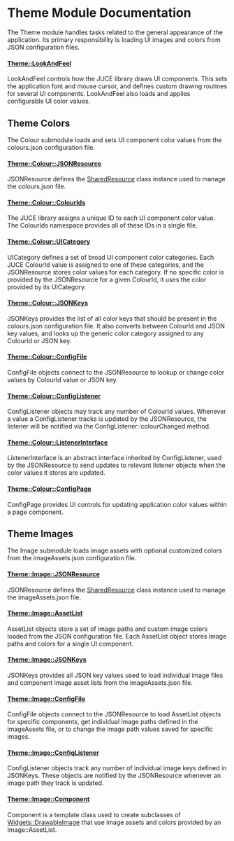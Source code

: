# Theme Module Documentation
The Theme module handles tasks related to the general appearance of the application. Its primary responsibility is loading UI images and colors from JSON configuration files.

#### [Theme\::LookAndFeel](../../Source/GUI/Theme/Theme_LookAndFeel.h)
LookAndFeel controls how the JUCE library draws UI components. This sets the application font and mouse cursor, and defines custom drawing routines for several UI components. LookAndFeel also loads and applies configurable UI color values.

## Theme Colors
The Colour submodule loads and sets UI component color values from the colours.json configuration file.

#### [Theme\::Colour\::JSONResource](../../Source/GUI/Theme/Colour/Theme_Colour_JSONResource.h)
JSONResource defines the [SharedResource](./SharedResource.md) class instance used to manage the colours.json file.

#### [Theme\::Colour\::ColourIds](../../Source/GUI/Theme/Colour/Theme_Colour_ColourIds.h)
The JUCE library assigns a unique ID to each UI component color value. The ColourIds namespace provides all of these IDs in a single file.

#### [Theme\::Colour\::UICategory](../../Source/GUI/Theme/Colour/Theme_Colour_UICategory.h)
UICategory defines a set of broad UI component color categories. Each JUCE ColourId value is assigned to one of these categories, and the JSONResource stores color values for each category. If no specific color is provided by the JSONResource for a given ColourId, it uses the color provided by its UICategory.

#### [Theme\::Colour\::JSONKeys](../../Source/GUI/Theme/Colour/Theme_Colour_JSONKeys.h)
JSONKeys provides the list of all color keys that should be present in the colours.json configuration file. It also converts between ColourId and JSON key values, and looks up the generic color category assigned to any ColourId or JSON key.

#### [Theme\::Colour\::ConfigFile](../../Source/GUI/Theme/Colour/Theme_Colour_ConfigFile.h)
ConfigFile objects connect to the JSONResource to lookup or change color values by ColourId value or JSON key.

#### [Theme\::Colour\::ConfigListener](../../Source/GUI/Theme/Colour/Theme_Colour_ConfigListener.h)
ConfigListener objects may track any number of ColourId values. Whenever a value a ConfigListener tracks is updated by the JSONResource, the listener will be notified via the ConfigListener\::colourChanged method.

#### [Theme\::Colour\::ListenerInterface](../../Source/GUI/Theme/Colour/Theme_Colour_ListenerInterface.h)
ListenerInterface is an abstract interface inherited by ConfigListener, used by the JSONResource to send updates to relevant listener objects when the color values it stores are updated.

#### [Theme\::Colour\::ConfigPage](../../Source/GUI/Theme/Colour/Theme_Colour_ConfigPage.h)
ConfigPage provides UI controls for updating application color values within a page component.

## Theme Images
The Image submodule loads image assets with optional customized colors from the imageAssets.json configuration file.

#### [Theme\::Image\::JSONResource](../../Source/GUI/Theme/Image/Theme_Image_JSONResource.h)
JSONResource defines the [SharedResource](./SharedResource.md) class instance used to manage the imageAssets.json file.

#### [Theme\::Image\::AssetList](../../Source/GUI/Theme/Image/Theme_Image_AssetList.h)
AssetList objects store a set of image paths and custom image colors loaded from the JSON configuration file. Each AssetList object stores image paths and colors for a single UI component.

#### [Theme\::Image\::JSONKeys](../../Source/GUI/Theme/Image/Theme_Image_JSONKeys.h)
JSONKeys provides all JSON key values used to load individual image files and component image asset lists from the imageAssets.json file.

#### [Theme\::Image\::ConfigFile](../../Source/GUI/Theme/Image/Theme_Image_ConfigFile.h)
ConfigFile objects connect to the JSONResource to load AssetList objects for specific components, get individual image paths defined in the imageAssets file, or to change the image path values saved for specific images.

#### [Theme\::Image\::ConfigListener](../../Source/GUI/Theme/Image/Theme_Image_ConfigListener.h)
ConfigListener objects track any number of individual image keys defined in JSONKeys. These objects are notified by the JSONResource whenever an image path they track is updated.

#### [Theme\::Image\::Component](../../Source/GUI/Theme/Image/Theme_Image_Component.h)
Component is a template class used to create subclasses of [Widgets\::DrawableImage](../../Source/Foundation/Widgets/Widgets_DrawableImage.h) that use image assets and colors provided by an Image\::AssetList.
